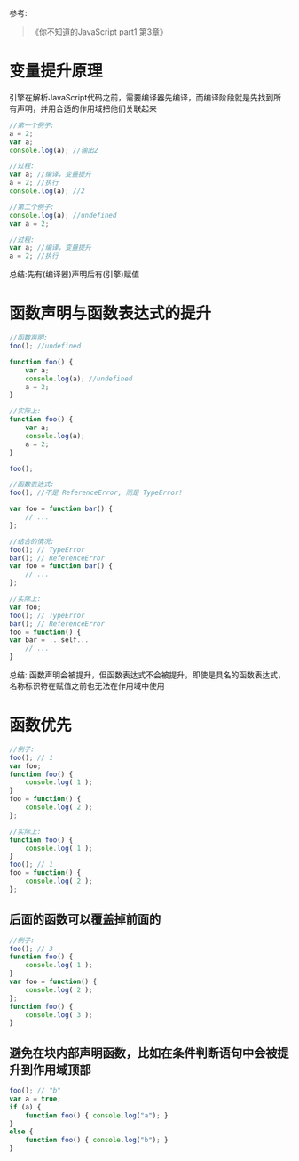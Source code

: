 参考:
> 《你不知道的JavaScript part1 第3章》
# 变量提升原理

引擎在解析JavaScript代码之前，需要编译器先编译，而编译阶段就是先找到所有声明，并用合适的作用域把他们关联起来
``` javascript
//第一个例子:
a = 2;
var a;
console.log(a); //输出2

//过程:
var a; //编译，变量提升
a = 2; //执行
console.log(a); //2

//第二个例子:
console.log(a); //undefined
var a = 2;

//过程:
var a; //编译，变量提升
a = 2; //执行
```
总结:先有(编译器)声明后有(引擎)赋值

# 函数声明与函数表达式的提升

``` javascript
//函数声明:
foo(); //undefined

function foo() {
    var a;
    console.log(a); //undefined
    a = 2;
}

//实际上:
function foo() {
    var a;
    console.log(a);
    a = 2;
}

foo();

//函数表达式:
foo(); //不是 ReferenceError, 而是 TypeError!

var foo = function bar() {
    // ...
};

//结合的情况:
foo(); // TypeError
bar(); // ReferenceError
var foo = function bar() {
    // ...
};

//实际上:
var foo;
foo(); // TypeError
bar(); // ReferenceError
foo = function() {
var bar = ...self...
    // ...
}
```
总结: 函数声明会被提升，但函数表达式不会被提升，即使是具名的函数表达式，名称标识符在赋值之前也无法在作用域中使用

# 函数优先

``` javascript
//例子:
foo(); // 1
var foo;
function foo() {
    console.log( 1 );
} 
foo = function() {
    console.log( 2 );
};

//实际上:
function foo() {
    console.log( 1 );
} 
foo(); // 1
foo = function() {
    console.log( 2 );
};
```
## 后面的函数可以覆盖掉前面的

``` javascript
//例子:
foo(); // 3
function foo() {
    console.log( 1 );
}
var foo = function() {
    console.log( 2 );
};
function foo() {
    console.log( 3 );
}
```
## 避免在块内部声明函数，比如在条件判断语句中会被提升到作用域顶部

``` javascript
foo(); // "b"
var a = true;
if (a) {
    function foo() { console.log("a"); }
}
else {
    function foo() { console.log("b"); }
}
```
